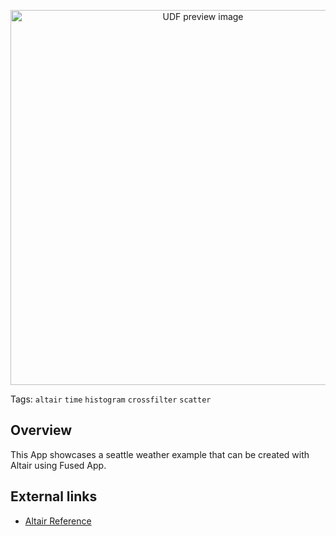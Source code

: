 <!--fused:pin=6-->
<!--fused:preview-->
<p align="center"><img src="https://fused-magic.s3.amazonaws.com/thumbnails/apps-public/Seattle_Weather_Example.png" width="600" alt="UDF preview image"></p>

<!--fused:tags-->
Tags: `altair` `time` `histogram` `crossfilter` `scatter`

<!--fused:readme-->
## Overview

This App showcases a seattle weather example that can be created with Altair using Fused App.

## External links

- [Altair Reference](https://altair-viz.github.io/gallery/seattle_weather_interactive.html)
